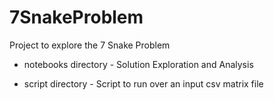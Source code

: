 # 7SnakeProblem
Project to explore the 7 Snake Problem

* notebooks directory - Solution Exploration and Analysis

* script directory - Script to run over an input csv matrix file
